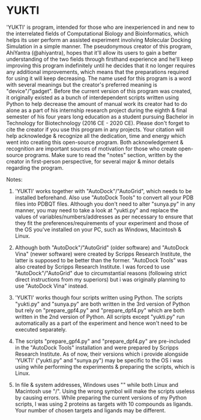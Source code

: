 # YUKTI
'YUKTI' is program, intended for those who are inexperienced in and new to the interrelated fields of Computational Biology and Bioinformatics, which helps its user perform an assisted experiment involving Molecular Docking Simulation in a simple manner. The pseudonymous creator of this program, AhiYantra (@ahiyantra), hopes that it'll allow its users to gain a better understanding of the two fields through firsthand experience and he'll keep improving this program indefinitely until he decides that it no longer requires any additional improvements, which means that the preparations required for using it will keep decreasing. The name used for this program is a word with several meanings but the creator's preferred meaning is "device"/"gadget". Before the current version of this program was created, it originally existed as a bunch of interdependent scripts written using Python to help decrease the amount of manual work its creator had to do alone as a part of his internship research project during the eighth & final semester of his four years long education as a student pursuing Bachelor in Technology for Biotechnology (2016 CE - 2020 CE). Please don't forget to cite the creator if you use this program in any projects. Your citation will help acknowledge & recognize all the dedication, time and energy which went into creating this open-source program. Both acknowledgement & recognition are important sources of motivation for those who create open-source programs. Make sure to read the "notes" section, written by the creator in first-person perspective, for several major & minor details regarding the program.

Notes:

1) 'YUKTI' works together with "AutoDock"/"AutoGrid", which needs to be installed beforehand. Also use "AutoDock Tools" to convert all your PDB files into PDBQT files. Although you don't need to alter "sunya.py" in any manner, you may need to take a look at "yukti.py" and replace the values of variables/numbers/addresses as per necessary to ensure that they fit the preferences/requirements of your experiment and those of the OS you've installed on your PC, such as Windows, Macintosh & Linux.

2) Although both "AutoDock"/"AutoGrid" (older software) and "AutoDock Vina" (newer software) were created by Scripps Research Institute, the latter is supposed to be better than the former. "AutoDock Tools" was also created by Scripps Research Institute. I was forced to use "AutoDock"/"AutoGrid" due to circumstantial reasons (following strict direct instructions from my superiors) but i was originally planning to use "AutoDock Vina" instead.

3) 'YUKTI' works though four scripts written using Python. The scripts "yukti.py" and "sunya.py" are both written in the 3rd version of Python but rely on "prepare_gpf4.py" and "prepare_dpf4.py" which are both written in the 2nd version of Python. All scripts except "yukti.py" run automatically as a part of the experiment and hence won't need to be executed separately.

4) The scripts "prepare_gpf4.py" and "prepare_dpf4.py" are pre-included in the "AutoDock Tools" installation and were prepared by Scripps Research Institute. As of now, their versions which i provide alongside 'YUKTI' ("yukti.py" and "sunya.py") may be specific to the OS i was using while performing the experiments & preparing the scripts, which is Linux.

5) In file & system addresses, Windows uses "\" while both Linux and Macintosh use "/". Using the wrong symbol will make the scripts useless by causing errors. While preparing the current versions of my Python scripts, I was using 2 proteins as targets with 10 compounds as ligands. Your number of chosen targets and ligands may be different.
